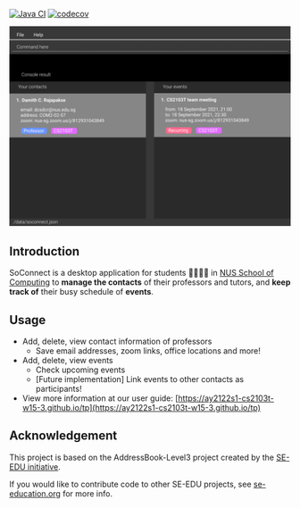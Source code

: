 [![Java CI](https://github.com/AY2122S1-CS2103T-W15-3/tp/actions/workflows/gradle.yml/badge.svg)](https://github.com/AY2122S1-CS2103T-W15-3/tp/actions/workflows/gradle.yml)
[![codecov](https://codecov.io/gh/AY2122S1-CS2103T-W15-3/tp/branch/master/graph/badge.svg?token=40MOICZDNE)](https://codecov.io/gh/AY2122S1-CS2103T-W15-3/tp)

![Ui](docs/images/Ui.png)

## Introduction
SoConnect is a desktop application for students :man_technologist::woman_technologist: in [NUS School of Computing](https://www.comp.nus.edu.sg/)
to **manage the contacts** of their professors and tutors, and **keep track of** their busy schedule of **events**.

## Usage
- Add, delete, view contact information of professors
  - Save email addresses, zoom links, office locations and more!
- Add, delete, view events
  - Check upcoming events
  - [Future implementation] Link events to other contacts as participants!
- View more information at our user guide: [https://ay2122s1-cs2103t-w15-3.github.io/tp](https://ay2122s1-cs2103t-w15-3.github.io/tp)

## Acknowledgement

This project is based on the AddressBook-Level3 project created by the [SE-EDU initiative](https://se-education.org).

If you would like to contribute code to other SE-EDU projects, see [se-education.org](https://se-education.org#https://se-education.org/#contributing) for more info.
